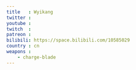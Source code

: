 ```yaml
---
title   : Wyikang
twitter :
youtube :
twitch  :
patreon :
bilibili: https://space.bilibili.com/10585029
country : cn
weapons :
    - charge-blade
---
```

